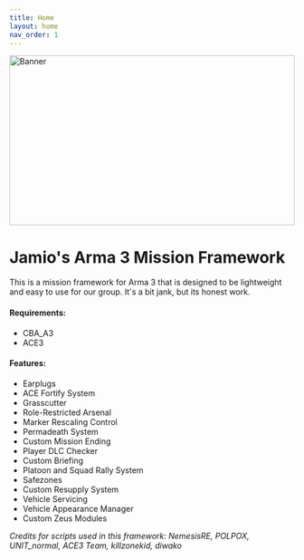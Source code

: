 ```yaml
---
title: Home
layout: home
nav_order: 1
---
```


<img src="https://jamio.github.io/JM_MissionFrameworkDocs/docs/assets/JamioFramework_MF.png" alt="Banner" style="width: 100%; max-height: 300px; object-fit: cover;" />



# Jamio's Arma 3 Mission Framework

This is a mission framework for Arma 3 that is designed to be lightweight and easy to use for our group. It's a bit jank, but its honest work.


#### Requirements:

*   CBA_A3
*   ACE3

#### Features:

*  Earplugs
*  ACE Fortify System
*  Grasscutter
*  Role-Restricted Arsenal
*  Marker Rescaling Control
*  Permadeath System
*  Custom Mission Ending
*  Player DLC Checker
*  Custom Briefing
*  Platoon and Squad Rally System
*  Safezones
*  Custom Resupply System
*  Vehicle Servicing
*  Vehicle Appearance Manager
*  Custom Zeus Modules



<i>Credits for scripts used in this framework:
NemesisRE, POLPOX, UNIT_normal, ACE3 Team, killzonekid, diwako</i>

